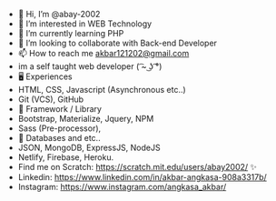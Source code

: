 - 👋 Hi, I’m @abay-2002
- 👀 I’m interested in WEB Technology
- 🌱 I’m currently learning PHP
- 💞️ I’m looking to collaborate with Back-end Developer
- 📫 How to reach me akbar121202@gmail.com
- im a self taught web developer ( ͡~ ͜ʖ ͡°)
- 🖥️ Experiences
- HTML, CSS, Javascript (Asynchronous etc..) 
- Git (VCS), GitHub
- 🧮 Framework / Library
- Bootstrap, Materialize, Jquery, NPM
- Sass (Pre-processor),
- 💾 Databases and etc..
- JSON, MongoDB, ExpressJS, NodeJS
- Netlify, Firebase, Heroku.
- Find me on Scratch: https://scratch.mit.edu/users/abay2002/ ✨
- Linkedin: https://www.linkedin.com/in/akbar-angkasa-908a3317b/
- Instagram: https://www.instagram.com/angkasa_akbar/
<!---
abay-2002/abay-2002 is a ✨ special ✨ repository because its `README.md` (this file) appears on your GitHub profile.
You can click the Preview link to take a look at your changes.
--->
